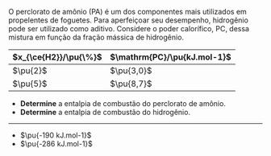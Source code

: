 O perclorato de amônio (PA) é um dos componentes mais utilizados em propelentes de foguetes. Para aperfeiçoar seu desempenho, hidrogênio pode ser utilizado como aditivo. Considere o poder calorífico, PC, dessa mistura em função da fração mássica de hidrogênio.

$x_{\ce{H2}}/\pu{\%}$ | $\mathrm{PC}/\pu{kJ.mol-1}$ |
                   -- |                          -- |
             $\pu{2}$ |                  $\pu{3,0}$ |
             $\pu{5}$ |                  $\pu{8,7}$ |

- **Determine** a entalpia de combustão do perclorato de amônio.
- **Determine** a entalpia de combustão do hidrogênio.

---

- $\pu{-190 kJ.mol-1}$
- $\pu{-286 kJ.mol-1}$
